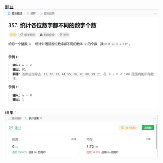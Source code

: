 [题目](https://leetcode.cn/problems/count-numbers-with-unique-digits/)
![pic](img.png)
结果：
![pic](result.png)
